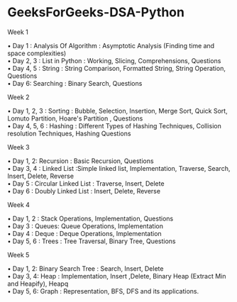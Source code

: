 # GeeksForGeeks-DSA-Python

Week 1

• Day 1 : Analysis Of Algorithm : Asymptotic Analysis (Finding time and space complexities)  
• Day 2, 3 : List in Python : Working, Slicing, Comprehensions, Questions  
• Day 4, 5 : String : String Comparison, Formatted String, String Operation, Questions  
• Day 6: Searching : Binary Search, Questions  

Week 2  

• Day 1, 2, 3 : Sorting : Bubble, Selection, Insertion, Merge Sort, Quick Sort, Lomuto Partition, Hoare's Partition , Questions    
• Day 4, 5, 6 : Hashing : Different Types of Hashing Techniques, Collision resolution Techniques, Hashing Questions  

Week 3

• Day 1, 2: Recursion : Basic Recursion, Questions  
• Day 3, 4 : Linked List :Simple linked list, Implementation, Traverse, Search, Insert, Delete, Reverse  
• Day 5 : Circular Linked List : Traverse, Insert, Delete  
• Day 6 : Doubly Linked List : Insert, Delete, Reverse  

Week 4

• Day 1, 2 : Stack Operations, Implementation, Questions  
• Day 3 : Queues: Queue Operations, Implementation  
• Day 4 : Deque : Deque Operations, Implementation  
• Day 5, 6 : Trees : Tree Traversal, Binary Tree, Questions  

Week 5

• Day 1, 2: Binary Search Tree : Search, Insert, Delete  
• Day 3, 4: Heap : Implementation, Insert ,Delete, Binary Heap (Extract Min and Heapify), Heapq  
• Day 5, 6: Graph : Representation, BFS, DFS and its applications.  
